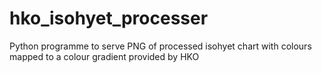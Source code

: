 # hko_isohyet_processer
Python programme to serve PNG of processed isohyet chart with colours mapped to a colour gradient provided by HKO
